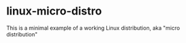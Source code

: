 # linux-micro-distro
This is a minimal example of a working Linux distribution, aka "micro distribution"
